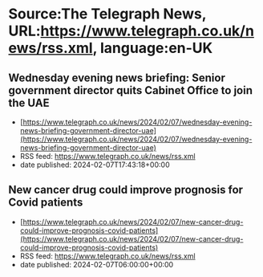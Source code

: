 # Source:The Telegraph News, URL:https://www.telegraph.co.uk/news/rss.xml, language:en-UK

## Wednesday evening news briefing: Senior government director quits Cabinet Office to join the UAE
 - [https://www.telegraph.co.uk/news/2024/02/07/wednesday-evening-news-briefing-government-director-uae](https://www.telegraph.co.uk/news/2024/02/07/wednesday-evening-news-briefing-government-director-uae)
 - RSS feed: https://www.telegraph.co.uk/news/rss.xml
 - date published: 2024-02-07T17:43:18+00:00



## New cancer drug could improve prognosis for Covid patients
 - [https://www.telegraph.co.uk/news/2024/02/07/new-cancer-drug-could-improve-prognosis-covid-patients](https://www.telegraph.co.uk/news/2024/02/07/new-cancer-drug-could-improve-prognosis-covid-patients)
 - RSS feed: https://www.telegraph.co.uk/news/rss.xml
 - date published: 2024-02-07T06:00:00+00:00



